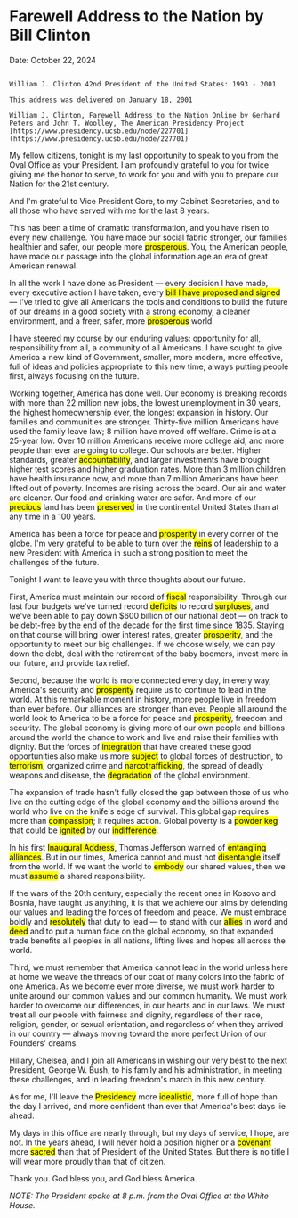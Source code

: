 # Farewell Address to the Nation by Bill Clinton

Date: October 22, 2024

```

William J. Clinton 42nd President of the United States: 1993 - 2001

This address was delivered on January 18, 2001

William J. Clinton, Farewell Address to the Nation Online by Gerhard Peters and John T. Woolley, The American Presidency Project [https://www.presidency.ucsb.edu/node/227701](https://www.presidency.ucsb.edu/node/227701)
```

My fellow citizens, tonight is my last opportunity to speak to you from the Oval Office as your President. I am profoundly grateful to you for twice giving me the honor to serve, to work for you and with you to prepare our Nation for the 21st century.

And I'm grateful to Vice President Gore, to my Cabinet Secretaries, and to all those who have served with me for the last 8 years.

This has been a time of dramatic transformation, and you have risen to every new challenge. You have made our social fabric stronger, our families healthier and safer, our people more <mark>prosperous</mark>. You, the American people, have made our passage into the global information age an era of great American renewal.

In all the work I have done as President — every decision I have made, every executive action I have taken, every <mark>bill I have proposed and signed</mark> — I've tried to give all Americans the tools and conditions to build the future of our dreams in a good society with a strong economy, a cleaner environment, and a freer, safer, more <mark>prosperous</mark> world.

I have steered my course by our enduring values: opportunity for all, responsibility from all, a community of all Americans. I have sought to give America a new kind of Government, smaller, more modern, more effective, full of ideas and policies appropriate to this new time, always putting people first, always focusing on the future.

Working together, America has done well. Our economy is breaking records with more than 22 million new jobs, the lowest unemployment in 30 years, the highest homeownership ever, the longest expansion in history. Our families and communities are stronger. Thirty-five million Americans have used the family leave law; 8 million have moved off welfare. Crime is at a 25-year low. Over 10 million Americans receive more college aid, and more people than ever are going to college. Our schools are better. Higher standards, greater <mark>accountability</mark>, and larger investments have brought higher test scores and higher graduation rates. More than 3 million children have health insurance now, and more than 7 million Americans have been lifted out of poverty. Incomes are rising across the board. Our air and water are cleaner. Our food and drinking water are safer. And more of our <mark>precious</mark> land has been <mark>preserved</mark> in the continental United States than at any time in a 100 years.

America has been a force for peace and <mark>prosperity</mark> in every corner of the globe. I'm very grateful to be able to turn over the <mark>reins</mark> of leadership to a new President with America in such a strong position to meet the challenges of the future.

Tonight I want to leave you with three thoughts about our future.

First, America must maintain our record of <mark>fiscal</mark> responsibility. Through our last four budgets we've turned record <mark>deficits</mark> to record <mark>surpluses</mark>, and we've been able to pay down $600 billion of our national debt — on track to be debt-free by the end of the decade for the first time since 1835. Staying on that course will bring lower interest rates, greater <mark>prosperity</mark>, and the opportunity to meet our big challenges. If we choose wisely, we can pay down the debt, deal with the retirement of the baby boomers, invest more in our future, and provide tax relief.

Second, because the world is more connected every day, in every way, America's security and <mark>prosperity</mark> require us to continue to lead in the world. At this remarkable moment in history, more people live in freedom than ever before. Our alliances are stronger than ever. People all around the world look to America to be a force for peace and <mark>prosperity</mark>, freedom and security. The global economy is giving more of our own people and billions around the world the chance to work and live and raise their families with dignity. But the forces of <mark>integration</mark> that have created these good opportunities also make us more <mark>subject</mark> to global forces of destruction, to <mark>terrorism</mark>, organized crime and <mark>narcotrafficking</mark>, the spread of deadly weapons and disease, the <mark>degradation</mark> of the global environment.

The expansion of trade hasn't fully closed the gap between those of us who live on the cutting edge of the global economy and the billions around the world who live on the knife's edge of survival. This global gap requires more than <mark>compassion</mark>; it requires action. Global poverty is a <mark>powder keg</mark> that could be <mark>ignited</mark> by our <mark>indifference</mark>.

In his first <mark>Inaugural Address</mark>, Thomas Jefferson warned of <mark>entangling alliances</mark>. But in our times, America cannot and must not <mark>disentangle</mark> itself from the world. If we want the world to <mark>embody</mark> our shared values, then we must <mark>assume</mark> a shared responsibility.

If the wars of the 20th century, especially the recent ones in Kosovo and Bosnia, have taught us anything, it is that we achieve our aims by defending our values and leading the forces of freedom and peace. We must embrace boldly and <mark>resolutely</mark> that duty to lead — to stand with our <mark>allies</mark> in word and <mark>deed</mark> and to put a human face on the global economy, so that expanded trade benefits all peoples in all nations, lifting lives and hopes all across the world.

Third, we must remember that America cannot lead in the world unless here at home we weave the threads of our coat of many colors into the fabric of one America. As we become ever more diverse, we must work harder to unite around our common values and our common humanity. We must work harder to overcome our differences, in our hearts and in our laws. We must treat all our people with fairness and dignity, regardless of their race, religion, gender, or sexual orientation, and regardless of when they arrived in our country — always moving toward the more perfect Union of our Founders' dreams.

Hillary, Chelsea, and I join all Americans in wishing our very best to the next President, George W. Bush, to his family and his administration, in meeting these challenges, and in leading freedom's march in this new century.

As for me, I'll leave the <mark>Presidency</mark> more <mark>idealistic</mark>, more full of hope than the day I arrived, and more confident than ever that America's best days lie ahead.

My days in this office are nearly through, but my days of service, I hope, are not. In the years ahead, I will never hold a position higher or a <mark>covenant</mark> more <mark>sacred</mark> than that of President of the United States. But there is no title I will wear more proudly than that of citizen.

Thank you. God bless you, and God bless America.

*NOTE: The President spoke at 8 p.m. from the Oval Office at the White House.*


